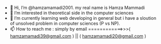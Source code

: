 - 👋 Hi, I’m @hamzamamadi2001. my real name is Hamza Mammadi
- 👀 I’m interested in theoretical side in the computer sciences 
- 🌱 I’m currently learning web developing in general but i have a sloution of unsolved problem in computer sciences (P vs NP).
- 📫 How to reach me : simply by email ============>>>( hamzamamadi39@gmail.com ) || ( hamzamamadi20@gmail.com )

<!---
hamzamamadi2001/hamzamamadi2001 is a ✨ special ✨ repository because its `README.md` (this file) appears on your GitHub profile.
You can click the Preview link to take a look at your changes.
--->
